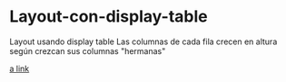 # Layout-con-display-table

Layout usando display table
Las columnas de cada fila crecen en altura según crezcan sus columnas "hermanas"

[a link](http://mentiraspoliticas.es/projects/grid-table/grid-table.html)